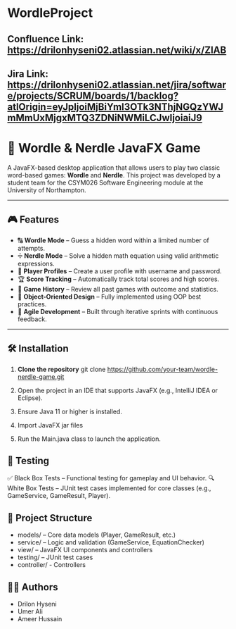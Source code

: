 # WordleProject

## Confluence Link: https://drilonhyseni02.atlassian.net/wiki/x/ZIAB

## Jira Link: https://drilonhyseni02.atlassian.net/jira/software/projects/SCRUM/boards/1/backlog?atlOrigin=eyJpIjoiMjBiYmI3OTk3NThjNGQzYWJmMmUxMjgxMTQ3ZDNiNWMiLCJwIjoiaiJ9

# 🧠 Wordle & Nerdle JavaFX Game

A JavaFX-based desktop application that allows users to play two classic word-based games: **Wordle** and **Nerdle**. This project was developed by a student team for the CSYM026 Software Engineering module at the University of Northampton.

---

## 🎮 Features

- 🔠 **Wordle Mode** – Guess a hidden word within a limited number of attempts.
- ➗ **Nerdle Mode** – Solve a hidden math equation using valid arithmetic expressions.
- 👤 **Player Profiles** – Create a user profile with username and password.
- 🏆 **Score Tracking** – Automatically track total scores and high scores.
- 📜 **Game History** – Review all past games with outcome and statistics.
- 📐 **Object-Oriented Design** – Fully implemented using OOP best practices.
- 🚦 **Agile Development** – Built through iterative sprints with continuous feedback.

---

## 🛠 Installation

1. **Clone the repository**
   git clone https://github.com/your-team/wordle-nerdle-game.git

2. Open the project in an IDE that supports JavaFX (e.g., IntelliJ IDEA or Eclipse).
3. Ensure Java 11 or higher is installed.
4. Import JavaFX jar files
5. Run the Main.java class to launch the application.

 ##  🧪 Testing
✅ Black Box Tests – Functional testing for gameplay and UI behavior.
🔍 White Box Tests – JUnit test cases implemented for core classes (e.g., GameService, GameResult, Player).

## 📂 Project Structure
- models/ – Core data models (Player, GameResult, etc.)
- service/ – Logic and validation (GameService, EquationChecker)
- view/ – JavaFX UI components and controllers
- testing/ – JUnit test cases
- controller/ - Controllers

 ## 👨‍💻 Authors
- Drilon Hyseni
- Umer Ali
- Ameer Hussain
